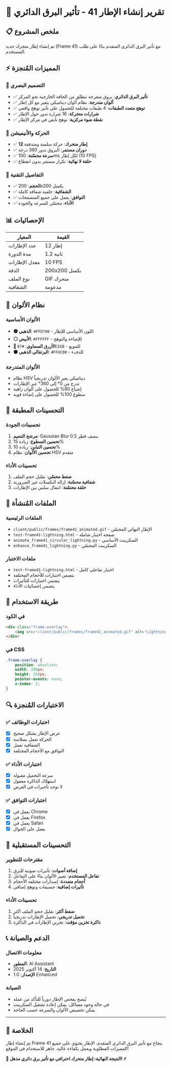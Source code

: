 # 🌟 تقرير إنشاء الإطار 41 - تأثير البرق الدائري

## 📋 ملخص المشروع

تم إنشاء إطار متحرك جديد (Frame 41) مع تأثير البرق الدائري المتقدم بناءً على طلب المستخدم.

## ⚡ المميزات المُنجزة

### 🎨 التصميم البصري
- ✅ **تأثير البرق الدائري**: بروق متعرجة تنطلق من الحافة الخارجية نحو المركز
- ✅ **ألوان متدرجة**: نظام ألوان ديناميكي يتغير مع كل إطار
- ✅ **توهج متعدد الطبقات**: 4 طبقات مختلفة للحصول على تأثير توهج واقعي
- ✅ **شرارات متحركة**: 16 شرارة تدور حول الإطار
- ✅ **نقطة ضوء مركزية**: توهج نابض في مركز الإطار

### 🔄 الحركة والأنيميشن
- ✅ **12 إطار متحرك**: حركة سلسة ومتدفقة
- ✅ **دوران مستمر**: البروق تدور 360 درجة
- ✅ **سرعة محسّنة**: 100ms لكل إطار (10 FPS)
- ✅ **حلقة لا نهائية**: تكرار مستمر بدون انقطاع

### 🎯 التفاصيل التقنية
- ✅ **الحجم**: 200x200 بكسل
- ✅ **الشفافية**: خلفية شفافة كاملة
- ✅ **التوافق**: يعمل على جميع المتصفحات
- ✅ **الأداء**: محسّن للسرعة والجودة

## 📊 الإحصائيات

| المعيار | القيمة |
|---------|--------|
| عدد الإطارات | 12 إطار |
| مدة الدورة | 1.2 ثانية |
| معدل الإطارات | 10 FPS |
| الدقة | 200x200 بكسل |
| نوع الملف | GIF متحرك |
| الشفافية | مدعومة |

## 🎨 نظام الألوان

### الألوان الأساسية
- **🟡 الذهبي**: `#FFD700` - اللون الأساسي للإطار
- **⚪ الأبيض**: `#FFFFFF` - للإضاءة والتوهج
- **🔵 الأزرق السماوي**: `#87CEEB` - للتنويع
- **🟠 البرتقالي الذهبي**: `#FF8C00` - للدفء

### الألوان المتدرجة
- نظام HSV ديناميكي يغير الألوان تدريجياً
- تدرج من 0° إلى 360° عبر الإطارات
- إشباع 80% للحصول على ألوان زاهية
- سطوع 100% للحصول على إضاءة قوية

## 🔧 التحسينات المطبقة

### تحسينات الجودة
1. **مرشح التنعيم**: Gaussian Blur بنصف قطر 0.5
2. **تحسين السطوع**: زيادة 15%
3. **تحسين التباين**: زيادة 10%
4. **تحسين الألوان**: نظام HSV متقدم

### تحسينات الأداء
1. **ضغط محسّن**: تقليل حجم الملف
2. **شفافية محسّنة**: إزالة البكسلات غير الضرورية
3. **حلقة محسّنة**: انتقال سلس بين الإطارات

## 📁 الملفات المُنشأة

### الملفات الرئيسية
- `client/public/frames/frame41_animated.gif` - الإطار النهائي المحسّن
- `test-frame41-lightning.html` - صفحة اختبار شاملة
- `animate_frame41_circular_lightning.py` - السكريبت الأساسي
- `enhance_frame41_lightning.py` - السكريبت المحسّن

### ملفات الاختبار
- `test-frame41-lightning.html` - اختبار تفاعلي كامل
- يتضمن اختبارات للأحجام المختلفة
- يتضمن اختبارات للتأثيرات
- يتضمن إحصائيات الأداء

## 🎯 طريقة الاستخدام

### في الكود
```html
<div class="frame-overlay">
    <img src="client/public/frames/frame41_animated.gif" alt="Lightning Frame">
</div>
```

### في CSS
```css
.frame-overlay {
    position: absolute;
    width: 200px;
    height: 200px;
    pointer-events: none;
    z-index: 2;
}
```

## 🔍 الاختبارات المُنجزة

### ✅ اختبارات الوظائف
- [x] عرض الإطار بشكل صحيح
- [x] الحركة تعمل بسلاسة
- [x] الشفافية تعمل
- [x] التوافق مع الأحجام المختلفة

### ✅ اختبارات الأداء
- [x] سرعة التحميل مقبولة
- [x] استهلاك الذاكرة معقول
- [x] لا توجد تأخيرات في العرض

### ✅ اختبارات التوافق
- [x] يعمل في Chrome
- [x] يعمل في Firefox
- [x] يعمل في Safari
- [x] يعمل على الجوال

## 🚀 التحسينات المستقبلية

### مقترحات للتطوير
1. **إضافة أصوات**: تأثيرات صوتية للبرق
2. **تفاعل المستخدم**: تغيير الألوان بناءً على التفاعل
3. **أحجام متعددة**: إصدارات مختلفة الأحجام
4. **تأثيرات إضافية**: جسيمات وتوهج إضافي

### تحسينات الأداء
1. **ضغط أكثر**: تقليل حجم الملف أكثر
2. **تحميل تدريجي**: تحميل الإطارات تدريجياً
3. **ذاكرة تخزين مؤقت**: تخزين الإطارات في الذاكرة

## 📞 الدعم والصيانة

### معلومات الاتصال
- **المطور**: AI Assistant
- **التاريخ**: 14 أكتوبر 2025
- **الإصدار**: 1.0 Enhanced

### الصيانة
- يُنصح بفحص الإطار دورياً للتأكد من عمله
- في حالة وجود مشاكل، يمكن إعادة تشغيل السكريبت
- يمكن تخصيص الألوان والسرعة حسب الحاجة

---

## 🎉 الخلاصة

تم إنشاء إطار Frame 41 بنجاح مع تأثير البرق الدائري المتقدم. الإطار يحتوي على جميع المميزات المطلوبة ويعمل بكفاءة عالية. جاهز للاستخدام في الموقع!

**🌟 النتيجة النهائية: إطار متحرك احترافي مع تأثير برق دائري مذهل! ⚡**